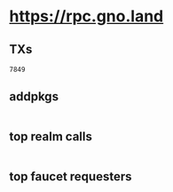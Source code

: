 # https://rpc.gno.land

## TXs
```
7849
```

## addpkgs
```
```

## top realm calls
```
```

## top faucet requesters
```
```

